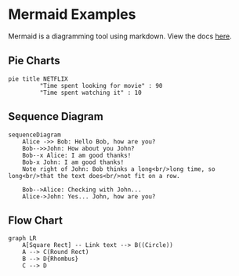 # Mermaid Examples
Mermaid is a diagramming tool using markdown.
View the docs [here](https://mermaidjs.github.io/#/).

## Pie Charts
```mermaid
pie title NETFLIX
         "Time spent looking for movie" : 90
         "Time spent watching it" : 10
```

## Sequence Diagram
```mermaid
sequenceDiagram
    Alice ->> Bob: Hello Bob, how are you?
    Bob-->>John: How about you John?
    Bob--x Alice: I am good thanks!
    Bob-x John: I am good thanks!
    Note right of John: Bob thinks a long<br/>long time, so long<br/>that the text does<br/>not fit on a row.

    Bob-->Alice: Checking with John...
    Alice->John: Yes... John, how are you?
```

## Flow Chart
```mermaid
graph LR
    A[Square Rect] -- Link text --> B((Circle))
    A --> C(Round Rect)
    B --> D{Rhombus}
    C --> D
```
